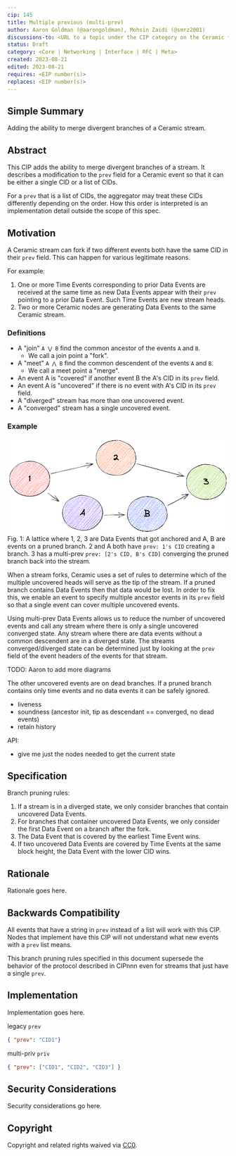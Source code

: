 ```yaml
---
cip: 145
title: Multiple previous (multi-prev)
author: Aaron Goldman (@aarongoldman), Mohsin Zaidi (@smrz2001)
discussions-to: <URL to a topic under the CIP category on the Ceramic forum: https://forum.ceramic.network/c/cips>
status: Draft
category: <Core | Networking | Interface | RFC | Meta>
created: 2023-08-21
edited: 2023-08-21
requires: <EIP number(s)>
replaces: <EIP number(s)>
---
```


<!--PROPOSE A NEW CIP-->

<!--NOTE: 
You can leave these HTML comments in your CIP and delete the visible text guides, they will not appear and may be helpful to refer to if you edit your CIP again.-->

<!-- STEPS TO SUBMIT A CIP:
1. Complete the header above.
2. Fill in as much content as is appropriate for the status of your CIP.-->

<!--ADDITIONAL INSTRUCTIONS FOR HEADER SECTION ABOVE-->

<!--[title]: Give your issue a concise, descriptive title prefixed by either its *type* for standards CIPs or its category for other CIPs. (i.e. Core: Protocol Upgrade, Meta: Define CIP Process, etc.).-->

<!--[category]: Here is a description of category terms.
- `Core`: an CIP that affects the core protocol.
- `Networking`: an CIP thst affects the networking layer (i.e. libp2p or syncing).
- `Interface`: an CIP that affects the Ceramic API or provider interface.
- `RFC`: an CIP that proposes an implementation standard (i.e. doctypes, document configurations, or document schemas).
- `Meta`: an CIP that affects the governance process for CIPs.-->

<!--[requires]: A list of CIP(s) that this CIP depends on. *Optional.-->

<!--[replaces]: A list of CIP(s) that this CIP replaces. *Optional.-->

## Simple Summary
Adding the ability to merge divergent branches of a Ceramic stream.


## Abstract
This CIP adds the ability to merge divergent branches of a stream. It describes a modification to the `prev` field for a
Ceramic event so that it can be either a single CID or a list of CIDs.

For a `prev` that is a list of CIDs, the aggregator may treat these CIDs differently depending on the order. How this
order is interpreted is an implementation detail outside the scope of this spec.


## Motivation
A Ceramic stream can fork if two different events both have the same CID in their `prev` field. This can happen for
various legitimate reasons.

For example:
1. One or more Time Events corresponding to prior Data Events are received at the same time as new Data Events appear
   with their `prev` pointing to a prior Data Event. Such Time Events are new stream heads.
2. Two or more Ceramic nodes are generating Data Events to the same Ceramic stream.

### Definitions
* A "join" `A ⋁ B` find the common ancestor of the events `A` and `B`.
    * We call a join point a "fork".
* A "meet" `A ⋀ B` find the common descendent of the events `A` and `B`.
    * We call a meet point a "merge".
* An event A is "covered" if another event B the A's CID in its `prev` field.
* An event A is "uncovered" if there is no event with A's CID in its `prev` field.
* A "diverged" stream has more than one uncovered event.
* A "converged" stream has a single uncovered event.

### Example
![lattice](../assets/cip-145/lattice.png)
Fig. 1: A lattice where 1, 2, 3 are Data Events that got anchored and A, B are events on a pruned branch. 2 and A both
have `prev: 1's CID` creating a branch. 3 has a multi-prev `prev: [2's CID, B's CID]` converging the pruned branch back
into the stream. 

When a stream forks, Ceramic uses a set of rules to determine which of the multiple uncovered heads will serve as the
tip of the stream. If a pruned branch contains Data Events then that data would be lost. In order to fix this, we enable
an event to specify multiple ancestor events in its `prev` field so that a single event can cover multiple uncovered
events.

Using multi-prev Data Events allows us to reduce the number of uncovered events and call any stream where there is only a
single uncovered converged state. Any stream where there are data events without a common descendent are in a diverged
state. The streams converged/diverged state can be determined just by looking at the `prev` field of the event headers
of the events for that stream.

TODO: Aaron to add more diagrams



The other uncovered events are on dead branches. If a pruned branch contains only time events and no
data events it can be safely ignored.

- liveness
- soundness (ancestor init, tip as descendant == converged, no dead events)
- retain history


API: 
- give me just the nodes needed to get the current state

## Specification

Branch pruning rules:
1. If a stream is in a diverged state, we only consider branches that contain uncovered Data Events.
2. For branches that container uncovered Data Events, we only consider the first Data Event on a branch after the fork.
3. The Data Event that is covered by the earliest Time Event wins. 
4. If two uncovered Data Events are covered by Time Events at the same block height, the Data Event with the lower CID
   wins.


## Rationale
<!--The rationale fleshes out the specification by describing what motivated the design and why particular design decisions were made. It should describe alternate designs that were considered and related work, e.g. how the feature is supported in other languages. The rationale may also provide evidence of consensus within the community, and should discuss important objections or concerns raised during discussion.-->
Rationale goes here.


## Backwards Compatibility
All events that have a string in `prev` instead of a list will work with this CIP.
Nodes that implement have this CIP will not understand what new events with a `prev` list means.

This branch pruning rules specified in this document supersede the behavior of the protocol described in CIPnnn even for
streams that just have a single `prev`.

## Implementation
<!--The implementations must be completed before any CIP is given status "Final", but it need not be completed before the CIP is accepted.-->
Implementation goes here.

legacy `prev`
```json
{ "prev": "CID1"}
```

multi-priv `priv`
```json
{ "prev": ["CID1", "CID2", "CID3"] }
```


## Security Considerations
<!--All CIPs must contain a section that discusses the security implications/considerations relevant to the proposed change. Include information that might be important for security discussions, surfaces risks and can be used throughout the life cycle of the proposal. E.g. include security-relevant design decisions, concerns, important discussions, implementation-specific guidance and pitfalls, an outline of threats and risks and how they are being addressed. CIP submissions missing the "Security Considerations" section will be rejected. An CIP cannot proceed to status "Final" without a Security Considerations discussion deemed sufficient by the reviewers.-->
Security considerations go here.


## Copyright
Copyright and related rights waived via [CC0](https://creativecommons.org/publicdomain/zero/1.0/).
